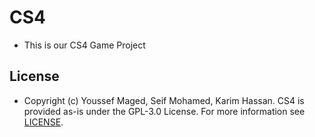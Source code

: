 # CS4
- This is our CS4 Game Project
## License
- Copyright (c) Youssef Maged, Seif Mohamed, Karim Hassan. CS4 is provided as-is under the GPL-3.0 License. For more information see [LICENSE](LICENSE).
